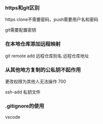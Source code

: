 ### https和git区别

https clone不需要密码，push需要用户名和密码

git需要配置密钥



### 在本地仓库添加远程映射

git remote add 远程仓库别名 远程仓库地址



### 从其他地方复制的公私钥不起作用

更改权限为其他人无法操作 700

ssh-add 私钥文件


### .gitignore的使用
vscode